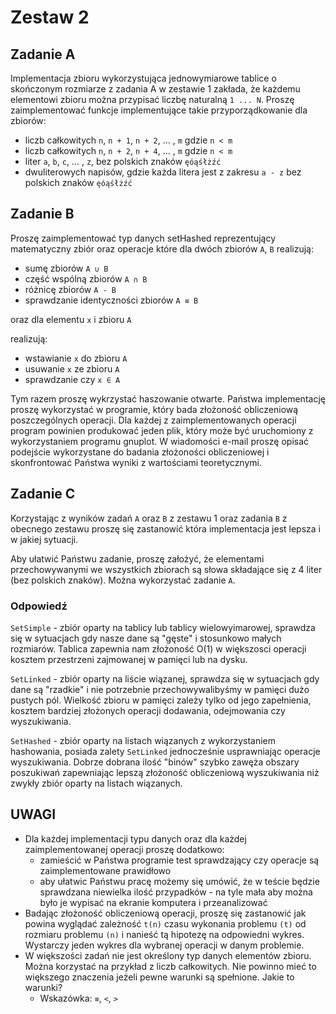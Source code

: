 # Zestaw 2

## Zadanie A

Implementacja zbioru wykorzystująca jednowymiarowe tablice o skończonym rozmiarze z zadania A w zestawie 1 zakłada, że każdemu elementowi zbioru można przypisać liczbę naturalną `1 ... N`. Proszę zaimplementować funkcje implementujące takie przyporządkowanie dla zbiorów:

- liczb całkowitych `n`, `n + 1`, `n + 2`, ... , `m` gdzie `n < m`
- liczb całkowitych `n`, `n + 2`, `n + 4`, ... , `m` gdzie `n < m`
- liter `a`, `b`, `c`, ... , `z`, bez polskich znaków `ęóąśłżźć`
- dwuliterowych napisów, gdzie każda litera jest z zakresu `a - z` bez polskich znaków `ęóąśłżźć`

## Zadanie B

Proszę zaimplementować typ danych setHashed reprezentujący matematyczny zbiór oraz operacje które dla dwóch zbiorów `A`, `B` realizują:

- sumę zbiorów `A ∪ B`
- część wspólną zbiorów `A ∩ B`
- różnicę zbiorów `A - B`
- sprawdzanie identyczności zbiorów `A ≡ B`

oraz dla elementu `x` i zbioru `A`

realizują:

- wstawianie `x` do zbioru `A`
- usuwanie `x` ze zbioru `A`
- sprawdzanie czy `x ∈ A`

Tym razem proszę wykrzystać haszowanie otwarte. Państwa implementację proszę wykorzystać w programie, który bada złożoność obliczeniową poszczególnych operacji. Dla każdej z zaimplementowanych operacji program powinien produkować jeden plik, który może być uruchomiony z wykorzystaniem programu gnuplot. W wiadomości e-mail proszę opisać podejście wykorzystane do badania złożoności obliczeniowej i skonfrontować Państwa wyniki z wartościami teoretycznymi.

## Zadanie C

Korzystając z wyników zadań `A` oraz `B` z zestawu 1 oraz zadania `B` z obecnego zestawu proszę się zastanowić która implementacja jest lepsza i w jakiej sytuacji.

Aby ułatwić Państwu zadanie, proszę założyć, że elementami przechowywanymi we wszystkich zbiorach są słowa składające się z 4 liter (bez polskich znaków). Można wykorzystać zadanie `A`.

### Odpowiedź

`SetSimple` - zbiór oparty na tablicy lub tablicy wielowyimarowej, sprawdza się w sytuacjach gdy nasze dane są "gęste" i stosunkowo małych rozmiarów. Tablica zapewnia nam złożoność O(1) w większosci operacji kosztem przestrzeni zajmowanej w pamięci lub na dysku.

`SetLinked` - zbiór oparty na liście wiązanej, sprawdza się w sytuacjach gdy dane są "rzadkie" i nie potrzebnie przechowywalibyśmy w pamięci dużo pustych pól. Wielkość zbioru w pamięci zależy tylko od jego zapełnienia, kosztem bardziej złożonych operacji dodawania, odejmowania czy wyszukiwania.

`SetHashed` - zbiór oparty na listach wiązanych z wykorzystaniem hashowania, posiada zalety `SetLinked` jednocześnie usprawniając operacje wyszukiwania. Dobrze dobrana ilość "binów" szybko zawęża obszary poszukiwań zapewniając lepszą złożoność obliczeniową wyszukiwania niż zwykły zbiór oparty na listach wiązanych.

## UWAGI

- Dla każdej implementacji typu danych oraz dla każdej zaimplementowanej operacji proszę dodatkowo:
  - zamieścić w Państwa programie test sprawdzający czy operacje są zaimplementowane prawidłowo
  - aby ułatwic Państwu pracę możemy się umówić, że w teście będzie sprawdzana niewielka ilość przypadków - na tyle mała aby można było je wypisać na ekranie komputera i przeanalizować
- Badając złożoność obliczeniową operacji, proszę się zastanowić jak powina wyglądać zależność `t(n)` czasu wykonania problemu `(t)` od rozmiaru problemu `(n)` i nanieść tą hipotezę na odpowiedni wykres. Wystarczy jeden wykres dla wybranej operacji w danym problemie.
- W większości zadań nie jest określony typ danych elementów zbioru. Można korzystać na przykład z liczb całkowitych. Nie powinno mieć to większego znaczenia jeżeli pewne warunki są spełnione. Jakie to warunki?
  - Wskazówka: `≡`, `<`, `>`
